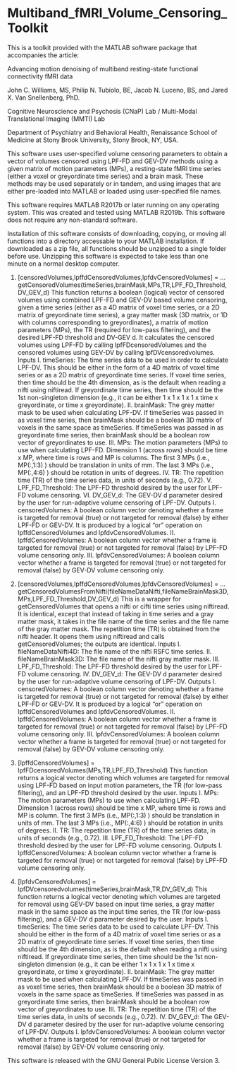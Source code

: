 # Multiband_fMRI_Volume_Censoring_Toolkit

This is a toolkit provided with the MATLAB software package that accompanies the article:

Advancing motion denoising of multiband resting-state functional connectivity fMRI data

John C. Williams, MS, Philip N. Tubiolo, BE, Jacob N. Luceno, BS, and Jared X. Van Snellenberg, PhD.

Cognitive Neuroscience and Psychosis (CNaP) Lab / Multi-Modal Translational Imaging (MMTI) Lab

Department of Psychiatry and Behavioral Health, Renaissance School of Medicine at Stony Brook University, Stony Brook, NY, USA.


This software uses user-specified volume censoring parameters to obtain a vector of volumes censored using LPF-FD and GEV-DV methods using a given matrix of motion parameters (MPs), a resting-state fMRI time series (either a voxel or greyordinate time series) and a brain mask. These methods may be used separately or in tandem, and using images that are either pre-loaded into MATLAB or loaded using user-specified file names. 

This software requires MATLAB R2017b or later running on any operating system. This was created and tested using MATLAB R2019b. This software does not require any non-standard software.

Installation of this software consists of downloading, copying, or moving all functions into a directory accessable to your MATLAB installation. If downloaded as a zip file, all functions should be unzipped to a single folder before use. Unzipping this software is expected to take less than one minute on a normal desktop computer.

1. [censoredVolumes,lpffdCensoredVolumes,lpfdvCensoredVolumes] = … 
getCensoredVolumes(timeSeries,brainMask,MPs,TR,LPF_FD_Threshold,DV_GEV_d)
This function returns a boolean (logical) vector of censored volumes using combined LPF-FD and GEV-DV based volume censoring, given a time series (either as a 4D matrix of voxel time series, or a 2D matrix of greyordinate time series), a gray matter mask (3D matrix, or 1D with columns corresponding to greyordinates), a matrix of motion parameters (MPs), the TR (required for low-pass filtering), and the desired LPF-FD threshold and DV-GEV d. It calculates the censored volumes using LPF-FD by calling lpfFDcensoredVolumes and the censored volumes using GEV-DV by calling lpfDVcensoredvolumes.
Inputs
I.	timeSeries: The time series data to be used in order to calculate LPF-DV. This should be either in the form of a 4D matrix of voxel time series or as a 2D matrix of greyordinate time series. If voxel time series, then time should be the 4th dimension, as is the default when reading a nifti using niftiread. If greyordinate time series, then time should be the 1st non-singleton dimension (e.g., it can be either 1 x 1 x 1 x 1 x time x greyordinate, or time x greyordinate).
II.	brainMask: The grey matter mask to be used when calculating LPF-DV. If timeSeries was passed in as voxel time series, then brainMask should be a boolean 3D matrix of voxels in the same space as timeSeries. If timeSeries was passed in as greyordinate time series, then brainMask should be a boolean row vector of greyordinates to use.
III.	MPs: The motion parameters (MPs) to use when calculating LPF-FD. Dimension 1 (across rows) should be time x MP, where time is rows and MP is columns. The first 3 MPs (i.e., MP(:,1:3) ) should be translation in units of mm. The last 3 MPs (i.e., MP(:,4:6) ) should be rotation in units of degrees.
IV.	TR: The repetition time (TR) of the time series data, in units of seconds (e.g., 0.72).
V.	LPF_FD_Threshold: The LPF-FD threshold desired by the user for LPF-FD volume censoring.
VI.	DV_GEV_d: The GEV-DV d parameter desired by the user for run-adaptive volume censoring of LPF-DV.
Outputs
I.	censoredVolumes: A boolean column vector denoting whether a frame is targeted for removal (true) or not targeted for removal (false) by either LPF-FD or GEV-DV. It is produced by a logical “or” operation on lpffdCensoredVolumes and lpfdvCensoredVolumes. 
II.	lpffdCensoredVolumes: A boolean column vector whether a frame is targeted for removal (true) or not targeted for removal (false) by LPF-FD volume censoring only.
III.	lpfdvCensoredVolumes: A boolean column vector whether a frame is targeted for removal (true) or not targeted for removal (false) by GEV-DV volume censoring only.

2. [censoredVolumes,lpffdCensoredVolumes,lpfdvCensoredVolumes] = …
getCensoredVolumesFromNifti(fileNameDataNifti,fileNameBrainMask3D,MPs,LPF_FD_Threshold,DV_GEV_d)
This is a wrapper for getCensoredVolumes that opens a nifti or cifti time series using niftiread. It is identical, except that instead of taking in time series and a gray matter mask, it takes in the file name of the time series and the file name of the gray matter mask. The repetition time (TR) is obtained from the nifti header. It opens them using niftiread and calls getCensoredVolumes; the outputs are identical.
Inputs
I.	fileNameDataNifti4D: The file name of the nifti RSFC time series.
II.	fileNameBrainMask3D: The file name of the nifti gray matter mask.
III.	LPF_FD_Threshold: The LPF-FD threshold desired by the user for LPF-FD volume censoring.
IV.	DV_GEV_d: The GEV-DV d parameter desired by the user for run-adaptive volume censoring of LPF-DV.
Outputs
I.	censoredVolumes: A boolean column vector denoting whether a frame is targeted for removal (true) or not targeted for removal (false) by either LPF-FD or GEV-DV. It is produced by a logical “or” operation on lpffdCensoredVolumes and lpfdvCensoredVolumes. 
II.	lpffdCensoredVolumes: A boolean column vector whether a frame is targeted for removal (true) or not targeted for removal (false) by LPF-FD volume censoring only.
III.	lpfdvCensoredVolumes: A boolean column vector whether a frame is targeted for removal (true) or not targeted for removal (false) by GEV-DV volume censoring only.

3. [lpffdCensoredVolumes] = lpfFDcensoredVolumes(MPs,TR,LPF_FD_Threshold)
	This function returns a logical vector denoting which volumes are targeted for removal using LPF-FD based on input motion parameters, the TR (for low-pass filtering), and an LPF-FD threshold desired by the user.
	Inputs
I.	MPs: The motion parameters (MPs) to use when calculating LPF-FD. Dimension 1 (across rows) should be time x MP, where time is rows and MP is column. The first 3 MPs (i.e., MP(:,1:3) ) should be translation in units of mm. The last 3 MPs (i.e., MP(:,4:6) ) should be rotation in units of degrees.
II.	TR: The repetition time (TR) of the time series data, in units of seconds (e.g., 0.72).
III.	LPF_FD_Threshold: The LPF-FD threshold desired by the user for LPF-FD volume censoring.
	Outputs
I.	lpffdCensoredVolumes: A boolean column vector whether a frame is targeted for removal (true) or not targeted for removal (false) by LPF-FD volume censoring only.

4. [lpfdvCensoredVolumes] = lpfDVcensoredvolumes(timeSeries,brainMask,TR,DV_GEV_d)
	This function returns a logical vector denoting which volumes are targeted for removal using GEV-DV based on input time series, a gray matter mask in the same space as the input time series, the TR (for low-pass filtering), and a GEV-DV d parameter desired by the user.
	Inputs
I.	timeSeries: The time series data to be used to calculate LPF-DV. This should be either in the form of a 4D matrix of voxel time series or as a 2D matrix of greyordinate time series. If voxel time series, then time should be the 4th dimension, as is the default when reading a nifti using niftiread. If greyordinate time series, then time should be the 1st non-singleton dimension (e.g., it can be either 1 x 1 x 1 x 1 x time x greyordinate, or time x greyordinate).
II.	brainMask: The grey matter mask to be used when calculating LPF-DV. If timeSeries was passed in as voxel time series, then brainMask should be a boolean 3D matrix of voxels in the same space as timeSeries. If timeSeries was passed in as greyordinate time series, then brainMask should be a boolean row vector of greyordinates to use.
III.	TR: The repetition time (TR) of the time series data, in units of seconds (e.g., 0.72).
IV.	DV_GEV_d: The GEV-DV d parameter desired by the user for run-adaptive volume censoring of LPF-DV.
	Outputs
I.	lpfdvCensoredVolumes: A boolean column vector whether a frame is targeted for removal (true) or not targeted for removal (false) by GEV-DV volume censoring only.

This software is released with the GNU General Public License Version 3.
